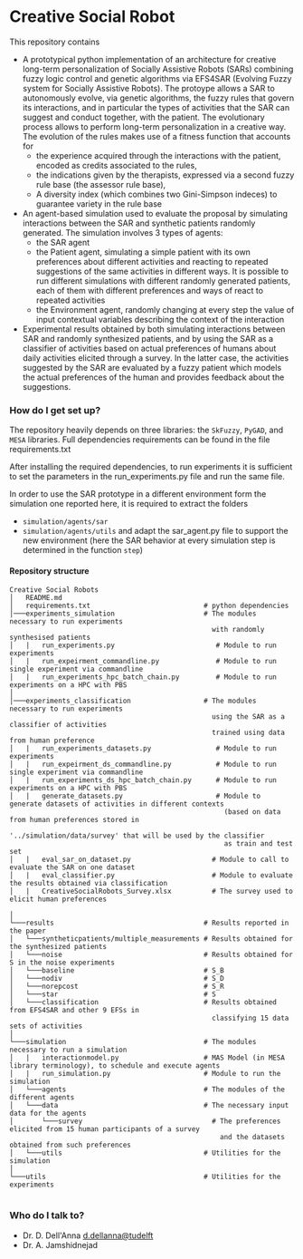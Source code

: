 # Creative Social Robot #

This repository contains 
- A prototypical python implementation of an architecture for 
creative long-term personalization of Socially Assistive Robots (SARs) combining fuzzy logic control and genetic algorithms via EFS4SAR (Evolving Fuzzy system for Socially Assistive Robots). 
The protoype allows a SAR to autonomously evolve, via genetic algorithms, the fuzzy rules that govern its interactions, 
and in particular the types of activities that the SAR can suggest and conduct together, with the patient. 
The evolutionary process allows to perform long-term personalization in a creative way.
The evolution of the rules makes use of a fitness function that accounts for 
  - the experience acquired through the interactions with the patient, encoded as credits associated to the rules,
  - the indications given by the therapists, expressed via a second fuzzy rule base (the assessor rule base), 
  - A diversity index (which combines two Gini-Simpson indeces) to guarantee variety in the rule base
- An agent-based simulation used to evaluate the proposal by simulating interactions between the SAR and 
synthetic patients randomly generated. The simulation involves 3 types of agents: 
  - the SAR agent
  - the Patient agent, simulating a simple patient with its own preferences about different activities 
  and reacting to repeated suggestions of the same activities in different ways. 
  It is possible to run different simulations with different randomly generated patients, each of them with different preferences and ways of react to repeated activities 
  - the Environment agent, randomly changing at every step the value of input contextual variables describing the context of the interaction
- Experimental results obtained by both simulating interactions between SAR and randomly synthesized patients, and by using the SAR as a classifier of activities based on actual preferences of humans about daily activities elicited through a survey. In the latter case, the activities suggested by the SAR are evaluated by a fuzzy patient which models the actual preferences of the human and provides feedback about the suggestions. 

### How do I get set up? ###
The repository heavily depends on three libraries: the ```SkFuzzy```, ```PyGAD```, and ```MESA``` libraries.
Full dependencies requirements can be found in the file requirements.txt

After installing the required dependencies,
to run experiments it is sufficient to set the parameters in the run_experiments.py file and run the same file.

In order to use the SAR prototype in a different environment form the simulation one reported here, 
it is required to extract the folders
- ```simulation/agents/sar```
- ```simulation/agents/utils```
and adapt the sar_agent.py file to support the new environment
(here the SAR behavior at every simulation step is determined in the function ```step```)

#### Repository structure ####
```
Creative Social Robots
│   README.md                               
│   requirements.txt                            # python dependencies
│───experiments_simulation                      # The modules necessary to run experiments
                                                  with randomly synthesised patients
│   |   run_experiments.py                         # Module to run experiments
│   |   run_expeirment_commandline.py              # Module to run single experiment via commandline
│   |   run_experiments_hpc_batch_chain.py         # Module to run experiments on a HPC with PBS
│
│───experiments_classification                  # The modules necessary to run experiments 
                                                  using the SAR as a classifier of activities 
                                                  trained using data from human preference
│   |   run_experiments_datasets.py                # Module to run experiments
│   |   run_expeirment_ds_commandline.py           # Module to run single experiment via commandline
│   |   run_experiments_ds_hpc_batch_chain.py      # Module to run experiments on a HPC with PBS
│   |   generate_datasets.py                       # Module to generate datasets of activities in different contexts
                                                     (based on data from human preferences stored in 
                                                     '../simulation/data/survey' that will be used by the classifier 
                                                     as train and test set
│   |   eval_sar_on_dataset.py                    # Module to call to evaluate the SAR on one dataset
│   |   eval_classifier.py                        # Module to evaluate the results obtained via classification
│   |   CreativeSocialRobots_Survey.xlsx          # The survey used to elicit human preferences

│
└───results                                     # Results reported in the paper
│   └───syntheticpatients/multiple_measurements # Results obtained for the synthesized patients
│   └───noise                                   # Results obtained for S in the noise experiments
│   └───baseline                                # S_B
│   └───nodiv                                   # S_D
│   └───norepcost                               # S_R
│   └───star                                    # S
│   └───classification                          # Results obtained from EFS4SAR and other 9 EFSs in
                                                  classifying 15 data sets of activities 
│   
└───simulation                                  # The modules necessary to run a simulation
│   |   interactionmodel.py                     # MAS Model (in MESA library terminology), to schedule and execute agents
│   |   run_simulation.py                       # Module to run the simulation
│   └───agents                                  # The modules of the different agents
│   └───data                                    # The necessary input data for the agents
│       └───survey                                # The preferences elicited from 15 human participants of a survey
                                                    and the datasets obtained from such preferences
│   └───utils                                   # Utilities for the simulation
│   
└───utils                                       # Utilities for the experiments


```

### Who do I talk to? ###

* Dr. D. Dell'Anna [d.dellanna@tudelft](mailto:d.dellanna@tudelft.nl)
* Dr. A. Jamshidnejad